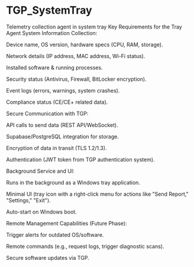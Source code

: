 # TGP_SystemTray

Telemetry collection agent in system tray
Key Requirements for the Tray Agent
System Information Collection:


Device name, OS version, hardware specs (CPU, RAM, storage).


Network details (IP address, MAC address, Wi-Fi status).


Installed software & running processes.


Security status (Antivirus, Firewall, BitLocker encryption).


Event logs (errors, warnings, system crashes).


Compliance status (CE/CE+ related data).


Secure Communication with TGP:


API calls to send data (REST API/WebSocket).


Supabase/PostgreSQL integration for storage.


Encryption of data in transit (TLS 1.2/1.3).


Authentication (JWT token from TGP authentication system).


Background Service and UI:


Runs in the background as a Windows tray application.


Minimal UI (tray icon with a right-click menu for actions like "Send Report," "Settings," "Exit").


Auto-start on Windows boot.


Remote Management Capabilities (Future Phase):


Trigger alerts for outdated OS/software.


Remote commands (e.g., request logs, trigger diagnostic scans).


Secure software updates via TGP.
